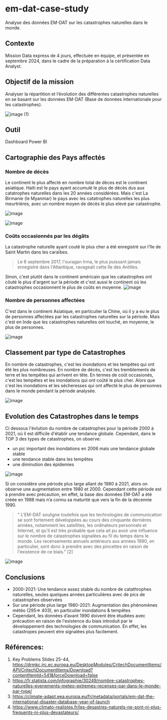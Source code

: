 # em-dat-case-study
Analyse des données EM-DAT sur les catastrophes naturelles dans le monde.
## Contexte
Mission Data express de 4 jours, effectuée en équipe, et présentée en septembre 2024, dans le cadre de la préparation à la certification Data Analyst.

## Objectif de la mission
Analyser la répartition et l’évolution des différentes catastrophes naturelles en se basant sur les données EM-DAT (Base de données internationale pour les catastrophes).

![image (1)](https://github.com/user-attachments/assets/213e7e22-56a8-40d9-ad33-b2ac6ef74047)
## Outil
Dashboard Power BI

## Cartographie des Pays affectés
### Nombre de décès
Le continent le plus affecté en nombre total de dèces est le continent asiatique.
Haiti est le pays  ayant accumulé le plus de décès dus aux catatrophes naturelles dans les 20 années considérées.
Mais c'est La Birmanie (le Myanmar) le pays avec les catatrophes naturelles les plus meurtrières, avec un nombre moyen de décès le plus elevé par catastrophe.

 
![image](https://github.com/user-attachments/assets/23378fca-9446-4457-95e6-60759099de4c)

![image](https://github.com/user-attachments/assets/f0aed86f-0249-41c2-a90e-50897e1a819c)


### Coûts occasionnés par les dégâts
La catastrophe naturelle ayant couté le plus cher a été enregistré sur l'île de Saint Martin dans les caraïbes.
> Le 6 septembre 2017, l'ouragan Irma, le plus puissant jamais enregistré dans l'Atlantique, ravageait cette île des Antilles.


Sinon, c'est plutôt dans le continent américain que les catastrophes ont côuté le plus d'argent sur la période et c'est aussi le continent où les catastrophes occasionnent le plus de coûts en moyenne.
![image](https://github.com/user-attachments/assets/f2b6c245-9e4e-475e-8d3c-86a518913f78)


### Nombre de personnes affectées 
C'est dans le continent Asiatique, en particulier la Chine, où il y a eu le plus de personnes affectées par les catastrophes naturelles sur la période.
Mais c'est en Inde que les catastrophes naturelles ont touché, en moyenne, le plus de personnes.

![image](https://github.com/user-attachments/assets/06aac331-ae1e-413f-bdbe-d5b86d1ab1fe)


## Classement par type de Catastrophes
En nombre de catastrophes, c'est les inondations et les tempêtes qui ont été les plus nombreuses.
En nombre de décès, c'est les tremblements de terre et les tempêtes qui arrivent en tête.
En termes de coût occasionés, c'est les tempêtes et les inondations qui ont coûté le plus cher.
Alors que c'est les inondations et les sécheresses qui ont affecté le plus de personnes dans le monde pendant la période analysée.

![image](https://github.com/user-attachments/assets/df861a62-a50a-4b3b-97b5-4bcf1036b97f)

## Evolution des Catastrophes dans le temps
Ci dessous l'évlution du nombre de catastrophes pour la période 2000 à 2021, où il est difficile d'établir une tendance globale.
Cependant, dans le TOP 3 des types de catastrophes, on observe:
* un pic important des inondations en 2006 mais une tendance globale stable
* une tendance stable dans les tempêtes
* une diminution des épidemies

![image](https://github.com/user-attachments/assets/46eea716-eab8-4a4f-9d13-9ceba958425a)

Si on considère une période plus large allant de 1980 à 2021, alors on observe une augmentation entre 1980 et 2000.
Cependant cette période est à prendre avec précaution, en effet, la base des données EM-DAT a été créée en 1988 mais n’a connu sa maturité que vers la fin de la décennie 1990.
> " L'EM-DAT souligne toutefois que les technologies de communication se sont fortement développées au cours des cinquante dernières années, notamment les satellites, les ordinateurs personnels et Internet, et qu'il est très probable que cela ait pu avoir une influence sur le nombre de catastrophes signalées au fil du temps dans le monde. Les recensements annuels antérieurs aux années 1990, en particulier, sont donc à prendre avec des pincettes en raison de l'existence de ce biais." [2]

![image](https://github.com/user-attachments/assets/16375925-fedb-43c5-8658-4549c89deae7)


## Conclusions
* 2000-2021: Une tendance assez stable du nombre de catathrophes naturelles, seules quelques années particulières avec de pics de catastrophes observées
* Sur une période plus large 1980-2021: Augmentation des phénomènes météo (295=> 403), en particulier inondations & tempêtes
* Cependant, les données d’avant 1990 doivent être étudiées avec précaution en raison de l'existence du biais introduit par le développement des technologies de communication. En effet, les catastropes peuvent etre signalées plus facilement. 

## Références:
1. Key Problems Slides 25-44, https://drmkc.jrc.ec.europa.eu/DesktopModules/CritechDocumentItems/API/CritechDocumentItems/Download?contentItemId=541&forceDownload=false
2. https://fr.statista.com/infographie/30249/nombre-catastrophes-naturelles-evenements-meteo-extremes-recenses-par-dans-le-monde-par-type/
3. https://climate-adapt.eea.europa.eu/fr/metadata/portals/em-dat-the-international-disaster-database-year-of-launch
4. https://www.climato-realistes.fr/les-desastres-naturels-ne-sont-ni-plus-frequents-ni-plus-devastateurs/



